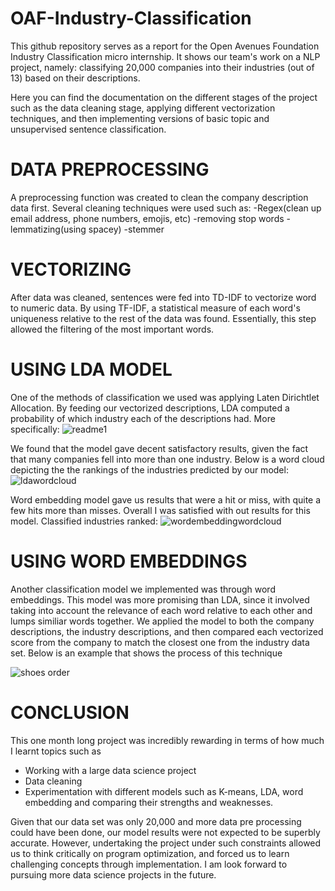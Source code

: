 # OAF-Industry-Classification
This github repository serves as a report for the Open Avenues Foundation Industry Classification micro internship. It shows our team's work on a NLP project, namely: classifying 20,000 companies into their industries (out of 13) based on their descriptions. 

Here you can find the documentation on the different stages of the project such as the data cleaning stage, applying different vectorization techniques, and then implementing versions of basic topic and unsupervised sentence classification. 

# DATA PREPROCESSING
A preprocessing function was created to clean the company description data first. Several cleaning techniques were used such as: 
-Regex(clean up email address, phone numbers, emojis, etc)
-removing stop words
-lemmatizing(using spacey)
-stemmer

# VECTORIZING
After data was cleaned, sentences were fed into TD-IDF to vectorize word to numeric data. By using TF-IDF, a statistical measure of each word's uniqueness relative to the rest of the data was found. Essentially, this step allowed the filtering of the most important words.

# USING LDA MODEL
One of the methods of classification we used was applying Laten Dirichtlet Allocation. By feeding our vectorized descriptions, LDA computed a probability of which industry each of  the descriptions had. More specifically:
![readme1](https://user-images.githubusercontent.com/19886626/140465462-40943131-717d-428e-9196-cbb1485cd323.png)

We found that the model gave decent satisfactory results, given the fact that many companies fell into more than one industry. Below is a word cloud depicting the the rankings of the industries predicted by our model:
![ldawordcloud](https://user-images.githubusercontent.com/19886626/140468289-ec94fecc-b9fc-4b11-a04a-ad5db92d8f4b.png)

Word embedding model gave us results that were a hit or miss, with quite a few hits more than misses. Overall I was satisfied with out results for this model.
Classified industries ranked:
![wordembeddingwordcloud](https://user-images.githubusercontent.com/19886626/140468677-969651c5-3cfb-4592-a10b-9b94384b3c90.png)


# USING WORD EMBEDDINGS
Another classification model we implemented was through word embeddings. This model was more promising than LDA, since it involved taking into account the relevance of each word relative to each other and lumps similiar words together. We applied the model to both the company descriptions, the industry descriptions, and then compared each vectorized score from the company to match the closest one from the industry data set. Below is an example that shows the process of this technique

![shoes order](https://user-images.githubusercontent.com/19886626/140466050-4dc7a448-a322-480c-818e-4d4445affc19.png)


# CONCLUSION
This one month long project was incredibly rewarding in terms of how much I learnt topics such as
- Working with a large data science project
- Data cleaning
- Experimentation with different models such as K-means, LDA, word embedding and comparing their strengths and weaknesses.

Given that our data set was only 20,000 and more data pre processing could have been done, our model results were not expected to be superbly accurate. However, undertaking the project under such constraints allowed us to think critically on program optimization, and forced us to learn challenging concepts through implementation.  I am look forward to  pursuing more data science projects in the future. 
